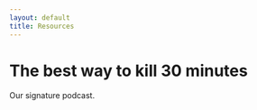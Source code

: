 ```yaml
---
layout: default
title: Resources
---
```


# The best way to kill 30 minutes

Our signature podcast.  